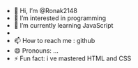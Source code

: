 - 👋 Hi, I’m @Ronak2148
- 👀 I’m interested in programming 
- 🌱 I’m currently learning JavaScript 
- 
- 📫 How to reach me : github
- 😄 Pronouns: ...
- ⚡ Fun fact: i ve mastered HTML and CSS 

<!---
Ronak2148/Ronak2148 is a ✨ special ✨ repository because its `README.md` (this file) appears on your GitHub profile.
You can click the Preview link to take a look at your changes.
--->
